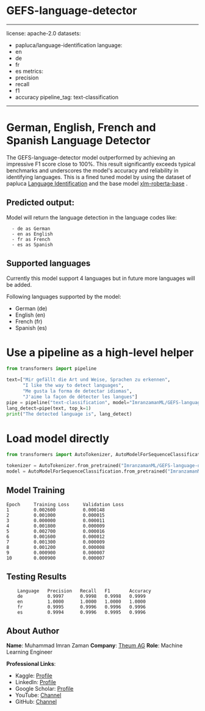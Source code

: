 # GEFS-language-detector
---
license: apache-2.0
datasets:
- papluca/language-identification
language:
- en
- de
- fr
- es
metrics:
- precision
- recall
- f1
- accuracy
pipeline_tag: text-classification
---
# German, English, French and Spanish Language Detector

The GEFS-language-detector model outperformed by achieving an impressive F1 score close to 100%. This result significantly exceeds typical benchmarks and underscores the model's accuracy and reliability in identifying languages.
This is a fined tuned model by using the dataset of papluca [Language Identification](https://huggingface.co/datasets/papluca/language-identification#additional-information) and the base model [xlm-roberta-base](https://huggingface.co/xlm-roberta-base) .


## Predicted output:

Model will return the language detection in the language codes like: 
```
  - de as German
  - en as English
  - fr as French
  - es as Spanish
```
  
## Supported languages
Currently this model support 4 languages but in future more languages will be added. 

Following languages supported by the model:
- German (de)
- English (en)
- French (fr)
- Spanish (es)

# Use a pipeline as a high-level helper

```python
from transformers import pipeline

text=["Mir gefällt die Art und Weise, Sprachen zu erkennen",
      "I like the way to detect languages",
      "Me gusta la forma de detectar idiomas",
      "J'aime la façon de détecter les langues"]
pipe = pipeline("text-classification", model="ImranzamanML/GEFS-language-detector")
lang_detect=pipe(text, top_k=1)
print("The detected language is", lang_detect)
```

# Load model directly

```python
from transformers import AutoTokenizer, AutoModelForSequenceClassification

tokenizer = AutoTokenizer.from_pretrained("ImranzamanML/GEFS-language-detector")
model = AutoModelForSequenceClassification.from_pretrained("ImranzamanML/GEFS-language-detector")

```

## Model Training
  
    Epoch	  Training Loss	    Validation Loss
    1	      0.002600	        0.000148  
    2	      0.001000	        0.000015
    3	      0.000000	        0.000011
    4	      0.001800	        0.000009
    5	      0.002700	        0.000016
    6	      0.001600	        0.000012
    7	      0.001300	        0.000009
    8	      0.001200	        0.000008
    9	      0.000900	        0.000007
    10	      0.000900	        0.000007


## Testing Results
```
    Language   Precision   Recall	F1 	     Accuracy
    de	       0.9997	   0.9998	0.9998   0.9999
    en	       1.0000	   1.0000	1.0000	 1.0000
    fr	       0.9995	   0.9996	0.9996	 0.9996
    es	       0.9994	   0.9996	0.9995	 0.9996
```



## About Author

  **Name**: Muhammad Imran Zaman 
  **Company**: [Theum AG](https://theum.com/en/index.htm?t=) 
  **Role**: Machine Learning Engineer 

  **Professional Links**:
  - Kaggle: [Profile](https://www.kaggle.com/muhammadimran112233)
  - LinkedIn: [Profile](linkedin.com/in/muhammad-imran-zaman)
  - Google Scholar: [Profile](https://scholar.google.com/citations?user=ulVFpy8AAAAJ&hl=en)
  - YouTube: [Channel](https://www.youtube.com/@consolioo)
  - GitHub: [Channel](https://github.com/Imran-ml)
